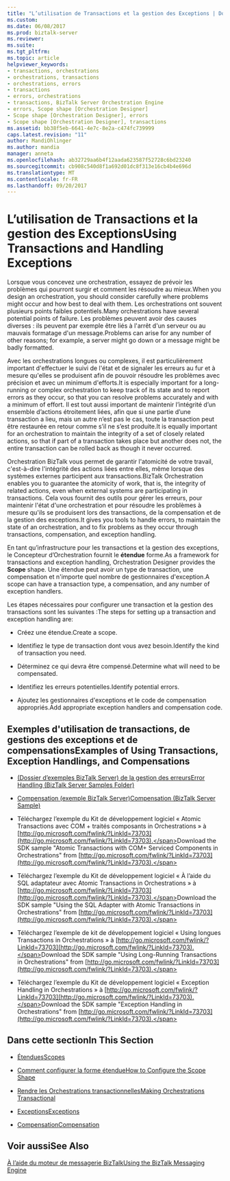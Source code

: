 ```yaml
---
title: "L’utilisation de Transactions et la gestion des Exceptions | Documents Microsoft"
ms.custom: 
ms.date: 06/08/2017
ms.prod: biztalk-server
ms.reviewer: 
ms.suite: 
ms.tgt_pltfrm: 
ms.topic: article
helpviewer_keywords:
- transactions, orchestrations
- orchestrations, transactions
- orchestrations, errors
- transactions
- errors, orchestrations
- transactions, BizTalk Server Orchestration Engine
- errors, Scope shape [Orchestration Designer]
- Scope shape [Orchestration Designer], errors
- Scope shape [Orchestration Designer], transactions
ms.assetid: bb38f5eb-6641-4e7c-8e2a-c474fc739999
caps.latest.revision: "11"
author: MandiOhlinger
ms.author: mandia
manager: anneta
ms.openlocfilehash: ab32729aa6b4f12aada623587f52728c6bd23240
ms.sourcegitcommit: cb908c540d8f1a692d01dc8f313e16cb4b4e696d
ms.translationtype: MT
ms.contentlocale: fr-FR
ms.lasthandoff: 09/20/2017
---
```

# <a name="using-transactions-and-handling-exceptions"></a><span data-ttu-id="fce9e-102">L’utilisation de Transactions et la gestion des Exceptions</span><span class="sxs-lookup"><span data-stu-id="fce9e-102">Using Transactions and Handling Exceptions</span></span>
<span data-ttu-id="fce9e-103">Lorsque vous concevez une orchestration, essayez de prévoir les problèmes qui pourront surgir et comment les résoudre au mieux.</span><span class="sxs-lookup"><span data-stu-id="fce9e-103">When you design an orchestration, you should consider carefully where problems might occur and how best to deal with them.</span></span> <span data-ttu-id="fce9e-104">Les orchestrations ont souvent plusieurs points faibles potentiels.</span><span class="sxs-lookup"><span data-stu-id="fce9e-104">Many orchestrations have several potential points of failure.</span></span> <span data-ttu-id="fce9e-105">Les problèmes peuvent avoir des causes diverses : ils peuvent par exemple être liés à l'arrêt d'un serveur ou au mauvais formatage d'un message.</span><span class="sxs-lookup"><span data-stu-id="fce9e-105">Problems can arise for any number of other reasons; for example, a server might go down or a message might be badly formatted.</span></span>  
  
 <span data-ttu-id="fce9e-106">Avec les orchestrations longues ou complexes, il est particulièrement important d'effectuer le suivi de l'état et de signaler les erreurs au fur et à mesure qu'elles se produisent afin de pouvoir résoudre les problèmes avec précision et avec un minimum d'efforts.</span><span class="sxs-lookup"><span data-stu-id="fce9e-106">It is especially important for a long-running or complex orchestration to keep track of its state and to report errors as they occur, so that you can resolve problems accurately and with a minimum of effort.</span></span> <span data-ttu-id="fce9e-107">Il est tout aussi important de maintenir l’intégrité d’un ensemble d’actions étroitement liées, afin que si une partie d’une transaction a lieu, mais un autre n’est pas le cas, toute la transaction peut être restaurée en retour comme s’il ne s’est produite.</span><span class="sxs-lookup"><span data-stu-id="fce9e-107">It is equally important for an orchestration to maintain the integrity of a set of closely related actions, so that if part of a transaction takes place but another does not, the entire transaction can be rolled back as though it never occurred.</span></span>  
  
 <span data-ttu-id="fce9e-108">Orchestration BizTalk vous permet de garantir l'atomicité de votre travail, c'est-à-dire l'intégrité des actions liées entre elles, même lorsque des systèmes externes participent aux transactions.</span><span class="sxs-lookup"><span data-stu-id="fce9e-108">BizTalk Orchestration enables you to guarantee the atomicity of work, that is, the integrity of related actions, even when external systems are participating in transactions.</span></span> <span data-ttu-id="fce9e-109">Cela vous fournit des outils pour gérer les erreurs, pour maintenir l'état d'une orchestration et pour résoudre les problèmes à mesure qu'ils se produisent lors des transactions, de la compensation et de la gestion des exceptions.</span><span class="sxs-lookup"><span data-stu-id="fce9e-109">It gives you tools to handle errors, to maintain the state of an orchestration, and to fix problems as they occur through transactions, compensation, and exception handling.</span></span>  
  
 <span data-ttu-id="fce9e-110">En tant qu’infrastructure pour les transactions et la gestion des exceptions, le Concepteur d’Orchestration fournit le **étendue** forme.</span><span class="sxs-lookup"><span data-stu-id="fce9e-110">As a framework for transactions and exception handling, Orchestration Designer provides the **Scope** shape.</span></span> <span data-ttu-id="fce9e-111">Une étendue peut avoir un type de transaction, une compensation et n'importe quel nombre de gestionnaires d'exception.</span><span class="sxs-lookup"><span data-stu-id="fce9e-111">A scope can have a transaction type, a compensation, and any number of exception handlers.</span></span>  
  
 <span data-ttu-id="fce9e-112">Les étapes nécessaires pour configurer une transaction et la gestion des transactions sont les suivantes :</span><span class="sxs-lookup"><span data-stu-id="fce9e-112">The steps for setting up a transaction and exception handling are:</span></span>  
  
-   <span data-ttu-id="fce9e-113">Créez une étendue.</span><span class="sxs-lookup"><span data-stu-id="fce9e-113">Create a scope.</span></span>  
  
-   <span data-ttu-id="fce9e-114">Identifiez le type de transaction dont vous avez besoin.</span><span class="sxs-lookup"><span data-stu-id="fce9e-114">Identify the kind of transaction you need.</span></span>  
  
-   <span data-ttu-id="fce9e-115">Déterminez ce qui devra être compensé.</span><span class="sxs-lookup"><span data-stu-id="fce9e-115">Determine what will need to be compensated.</span></span>  
  
-   <span data-ttu-id="fce9e-116">Identifiez les erreurs potentielles.</span><span class="sxs-lookup"><span data-stu-id="fce9e-116">Identify potential errors.</span></span>  
  
-   <span data-ttu-id="fce9e-117">Ajoutez les gestionnaires d'exceptions et le code de compensation appropriés.</span><span class="sxs-lookup"><span data-stu-id="fce9e-117">Add appropriate exception handlers and compensation code.</span></span>  
  
## <a name="examples-of-using-transactions-exception-handlings-and-compensations"></a><span data-ttu-id="fce9e-118">Exemples d'utilisation de transactions, de gestions des exceptions et de compensations</span><span class="sxs-lookup"><span data-stu-id="fce9e-118">Examples of Using Transactions, Exception Handlings, and Compensations</span></span>  
  
-   [<span data-ttu-id="fce9e-119">(Dossier d’exemples BizTalk Server) de la gestion des erreurs</span><span class="sxs-lookup"><span data-stu-id="fce9e-119">Error Handling (BizTalk Server Samples Folder)</span></span>](../core/error-handling-biztalk-server-samples-folder.md)  
  
-   [<span data-ttu-id="fce9e-120">Compensation (exemple BizTalk Server)</span><span class="sxs-lookup"><span data-stu-id="fce9e-120">Compensation (BizTalk Server Sample)</span></span>](../core/compensation-biztalk-server-sample.md)  
  
-   <span data-ttu-id="fce9e-121">Téléchargez l’exemple du Kit de développement logiciel « Atomic Transactions avec COM + traités composants in Orchestrations » à [http://go.microsoft.com/fwlink/?LinkId=73703](http://go.microsoft.com/fwlink/?LinkId=73703).</span><span class="sxs-lookup"><span data-stu-id="fce9e-121">Download the SDK sample "Atomic Transactions with COM+ Serviced Components in Orchestrations" from [http://go.microsoft.com/fwlink/?LinkId=73703](http://go.microsoft.com/fwlink/?LinkId=73703).</span></span>  
  
-   <span data-ttu-id="fce9e-122">Téléchargez l’exemple du Kit de développement logiciel « À l’aide du SQL adaptateur avec Atomic Transactions in Orchestrations » à [http://go.microsoft.com/fwlink/?LinkId=73703](http://go.microsoft.com/fwlink/?LinkId=73703).</span><span class="sxs-lookup"><span data-stu-id="fce9e-122">Download the SDK sample "Using the SQL Adapter with Atomic Transactions in Orchestrations" from [http://go.microsoft.com/fwlink/?LinkId=73703](http://go.microsoft.com/fwlink/?LinkId=73703).</span></span>  
  
-   <span data-ttu-id="fce9e-123">Téléchargez l’exemple de kit de développement logiciel « Using longues Transactions in Orchestrations » à [http://go.microsoft.com/fwlink/?LinkId=73703](http://go.microsoft.com/fwlink/?LinkId=73703).</span><span class="sxs-lookup"><span data-stu-id="fce9e-123">Download the SDK sample "Using Long-Running Transactions in Orchestrations" from [http://go.microsoft.com/fwlink/?LinkId=73703](http://go.microsoft.com/fwlink/?LinkId=73703).</span></span>  
  
-   <span data-ttu-id="fce9e-124">Téléchargez l’exemple du Kit de développement logiciel « Exception Handling in Orchestrations » à [http://go.microsoft.com/fwlink/?LinkId=73703](http://go.microsoft.com/fwlink/?LinkId=73703).</span><span class="sxs-lookup"><span data-stu-id="fce9e-124">Download the SDK sample "Exception Handling in Orchestrations" from [http://go.microsoft.com/fwlink/?LinkId=73703](http://go.microsoft.com/fwlink/?LinkId=73703).</span></span>  
  
## <a name="in-this-section"></a><span data-ttu-id="fce9e-125">Dans cette section</span><span class="sxs-lookup"><span data-stu-id="fce9e-125">In This Section</span></span>  
  
-   [<span data-ttu-id="fce9e-126">Étendues</span><span class="sxs-lookup"><span data-stu-id="fce9e-126">Scopes</span></span>](../core/scopes.md)  
  
-   [<span data-ttu-id="fce9e-127">Comment configurer la forme étendue</span><span class="sxs-lookup"><span data-stu-id="fce9e-127">How to Configure the Scope Shape</span></span>](../core/how-to-configure-the-scope-shape.md)  
  
-   [<span data-ttu-id="fce9e-128">Rendre les Orchestrations transactionnelles</span><span class="sxs-lookup"><span data-stu-id="fce9e-128">Making Orchestrations Transactional</span></span>](../core/making-orchestrations-transactional.md)  
  
-   [<span data-ttu-id="fce9e-129">Exceptions</span><span class="sxs-lookup"><span data-stu-id="fce9e-129">Exceptions</span></span>](../core/exceptions.md)  
  
-   [<span data-ttu-id="fce9e-130">Compensation</span><span class="sxs-lookup"><span data-stu-id="fce9e-130">Compensation</span></span>](../core/compensation.md)  
  
## <a name="see-also"></a><span data-ttu-id="fce9e-131">Voir aussi</span><span class="sxs-lookup"><span data-stu-id="fce9e-131">See Also</span></span>  
 [<span data-ttu-id="fce9e-132">À l’aide du moteur de messagerie BizTalk</span><span class="sxs-lookup"><span data-stu-id="fce9e-132">Using the BizTalk Messaging Engine</span></span>](../core/using-the-biztalk-messaging-engine.md)
